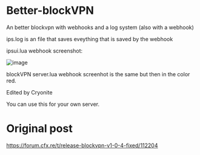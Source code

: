 # Better-blockVPN
An better blockvpn with webhooks and a log system (also with a webhook)

ips.log is an file that saves eveything that is saved by the webhook

ipsui.lua webhook screenshot:


![image](https://user-images.githubusercontent.com/61888104/127715225-77e77dba-6378-4bca-9bd9-d40568d9ab15.png)

blockVPN server.lua webhook screenhot is the same but then in the color red.

Edited by Cryonite

You can use this for your own server.


# Original post
https://forum.cfx.re/t/release-blockvpn-v1-0-4-fixed/112204
